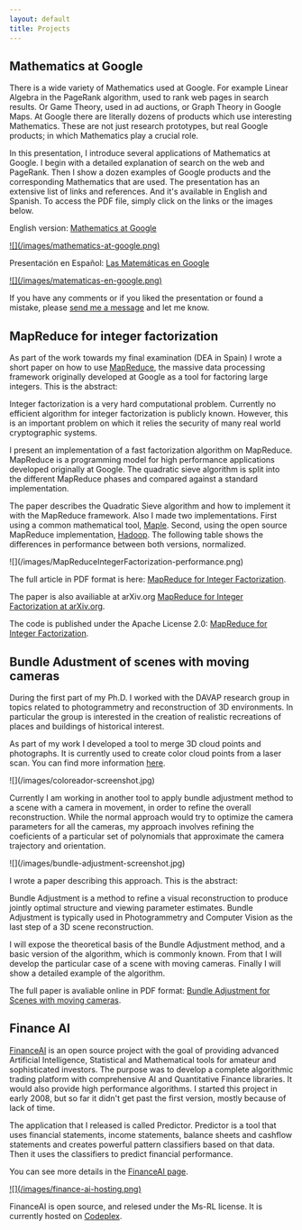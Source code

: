 ```yaml
---
layout: default
title: Projects
---
```


<h2>Mathematics at Google</h2>

<p>
  There is a wide variety of Mathematics used at Google. For example
  Linear Algebra in the PageRank algorithm, used to rank web pages in
  search results. Or Game Theory, used in ad auctions,
  or Graph Theory in Google Maps.
  At Google there are literally dozens of products which use
  interesting Mathematics. These are not just research prototypes, but real
  Google products; in which Mathematics play a crucial role.
</p>
<p>
  In this presentation, I introduce several applications of Mathematics
  at Google. I begin with a detailed explanation of search on the web and
  PageRank. Then I show a dozen examples of Google products and the
  corresponding Mathematics that are used. The presentation has an extensive
  list of links and references. And it's available in English and Spanish.
  To access the PDF file, simply click on the links or the images below.
</p>

<p>
  <div class="special-text">
    English version:
    <a href="/files/MathematicsAtGoogle.pdf">Mathematics at Google</a>
  </div>
</p>

<a href="/files/MathematicsAtGoogle.pdf">
![](/images/mathematics-at-google.png)
</a>

<p>
  <div class="special-text">
    Presentación en Español:
    <a href="/files/MatematicasEnGoogle.pdf">Las Matemáticas en Google</a>
  </div>
</p>

<a href="/files/MatematicasEnGoogle.pdf">
![](/images/matematicas-en-google.png)
</a>

<p>
  If you have any comments or if you liked the presentation or found a mistake,
  please
  <a href="http://plus.google.com/111582239416079113550/">
    send me a message</a> and let me know.
</p>

<div class="separator"></div>

<h2>MapReduce for integer factorization</h2>

<p>
  As part of the work towards my final examination (DEA in Spain) I wrote
  a short paper on how to use
  <a href="http://en.wikipedia.org/wiki/MapReduce">MapReduce</a>,
  the massive data processing framework originally developed at Google as
  a tool for factoring large integers. This is the abstract:
</p>
<div class="special-text">
  <p>
    Integer factorization is a very hard computational problem. Currently
    no efficient algorithm for integer factorization is publicly known.
    However, this is an important problem on which it relies the security
    of many real world cryptographic systems.
  </p>
  <p>
    I present an implementation of a fast factorization algorithm on
    MapReduce. MapReduce is a programming model for high performance
    applications developed originally at Google. The quadratic sieve algorithm
    is split into the different MapReduce phases and compared against a
    standard implementation.
  </p>
</div>
<p>
  The paper describes the Quadratic Sieve algorithm and how to implement it
  with the MapReduce framework. Also I made two implementations. First using
  a common mathematical tool, <a href="http://www.maplesoft.com/">Maple</a>.
  Second, using the open source MapReduce implementation,
  <a href="http://hadoop.apache.org/">Hadoop</a>.
  The following table shows the differences in performance between both
  versions, normalized.
</p>
![](/images/MapReduceIntegerFactorization-performance.png)
<p>
  The full article in PDF format is here:
  <a href="/files/MapreduceForIntegerFactorization.pdf">
    MapReduce for Integer Factorization</a>.
</p>
<p>
  The paper is also availiable at arXiv.org
  <a href="http://arxiv.org/abs/1001.0421">
    MapReduce for Integer Factorization at arXiv.org</a>.
</p>
<p>
  The code is published under the Apache License 2.0:
  <a href="http://code.google.com/p/mapreduce-integer-factorization/">
    MapReduce for Integer Factorization</a>.
</p>

<div class="separator"></div>

<h2>Bundle Adustment of scenes with moving cameras</h2>

<p>
  During the first part of my Ph.D. I worked with the DAVAP research group
  in topics related to photogrammetry and reconstruction of 3D environments.
  In particular the group is interested in the creation of realistic
  recreations of places and buildings of historical interest.
</p>
<p>
  As part of my work I developed a tool to merge 3D cloud points and
  photographs. It is currently used to create color cloud points from
  a laser scan. You can find more information
  <a href="http://157.88.193.21/~lfa-davap/">here</a>.
</p>
<p>
![](/images/coloreador-screenshot.jpg)
</p>
<p>
  Currently I am working in another tool to apply bundle adjustment method
  to a scene with a camera in movement, in order to refine the overall
  reconstruction. While the normal approach would try to optimize the camera
  parameters for all the cameras, my approach involves refining the
  coeficients of a particular set of polynomials that approximate the camera
  trajectory and orientation.
</p>
<p>
![](/images/bundle-adjustment-screenshot.jpg)
</p>
<p>
  I wrote a paper describing this approach. This is the abstract:
</p>
<div class="special-text">
  <p>
    Bundle Adjustment is a method to refine a visual reconstruction to produce
    jointly optimal structure and viewing parameter estimates.
    Bundle Adjustment is typically used in Photogrammetry and Computer Vision
    as the last step of a 3D scene reconstruction.
  </p>
  <p>
    I will expose the theoretical basis of the Bundle Adjustment method, and
    a basic version of the algorithm, which is commonly known. From that
    I will develop the particular case of a scene with moving cameras.
    Finally I will show a detailed example of the algorithm.
  </p>
</div>
<p>
  The full paper is avaliable online in PDF format:
  <a href="/files/BundleAdjustmentMovingCameras.pdf">
    Bundle Adjustment for Scenes with moving cameras</a>.
</p>

<div class="separator"></div>

<h2>Finance AI</h2>

<p>
  <a href="http://financeai.org">FinanceAI</a> is an open source project
  with the goal of providing advanced Artificial Intelligence, Statistical
  and Mathematical tools for amateur and sophisticated investors.
  The purpose was to develop a complete algorithmic trading platform with
  comprehensive AI and Quantitative Finance libraries. It would also provide
  high performance algorithms. I started this project in early 2008, but
  so far it didn't get past the first version, mostly because of lack of time.
</p>
<p>
  The application that I released is called Predictor. Predictor is a tool
  that uses financial statements, income statements, balance sheets and
  cashflow statements and creates powerful pattern classifiers based on
  that data. Then it uses the classifiers to predict financial performance.
</p>

<p>
  You can see more details in the <a href="/finance-ai">
    FinanceAI page</a>.
</p>

<p>
  <a href="/finance-ai">
![](/images/finance-ai-hosting.png)
  </a>
</p>

<p>
  FinanceAI is open source, and relesed under the Ms-RL license.
  It is currently hosted on
  <a href="http://www.codeplex.com/financeAI">Codeplex</a>.
</p>
